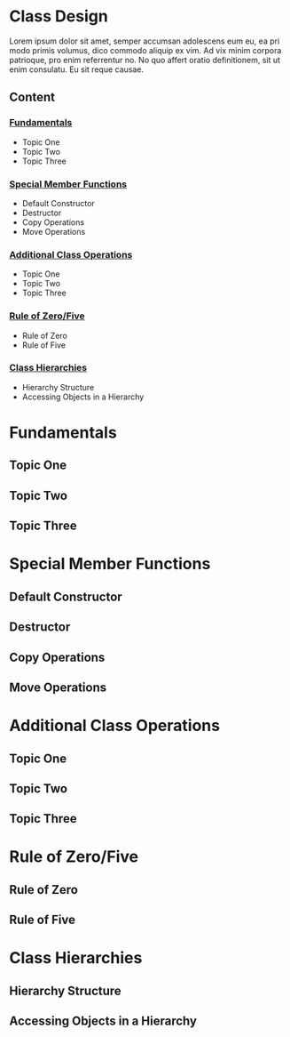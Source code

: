 # Class Design
Lorem ipsum dolor sit amet, semper accumsan adolescens eum eu, ea pri modo primis volumus, dico commodo aliquip ex vim. Ad vix minim corpora patrioque, pro enim referrentur no. No quo affert oratio definitionem, sit ut enim consulatu. Eu sit reque causae.

## Content

### [Fundamentals](https://github.com/cmbrandt/modern-cxx-seminar/edit/master/1_class_design.md#fundamentals-1)
* Topic One
* Topic Two
* Topic Three

### [Special Member Functions](https://github.com/cmbrandt/modern-cxx-seminar/blob/master/1_class_design.md#special-member-functions)
* Default Constructor
* Destructor
* Copy Operations
* Move Operations

### [Additional Class Operations](https://github.com/cmbrandt/modern-cxx-seminar/blob/master/1_class_design.md#additional-class-operations)
* Topic One
* Topic Two
* Topic Three

### [Rule of Zero/Five](https://github.com/cmbrandt/modern-cxx-seminar/blob/master/1_class_design.md#rule-of-zerofive)
* Rule of Zero
* Rule of Five

### [Class Hierarchies](https://github.com/cmbrandt/modern-cxx-seminar/blob/master/1_class_design.md#class-hierarchies)
* Hierarchy Structure
* Accessing Objects in a Hierarchy


# Fundamentals

## Topic One

## Topic Two

## Topic Three


# Special Member Functions

## Default Constructor

## Destructor

## Copy Operations

## Move Operations


# Additional Class Operations

## Topic One

## Topic Two

## Topic Three


# Rule of Zero/Five

## Rule of Zero

## Rule of Five


# Class Hierarchies

## Hierarchy Structure

## Accessing Objects in a Hierarchy

